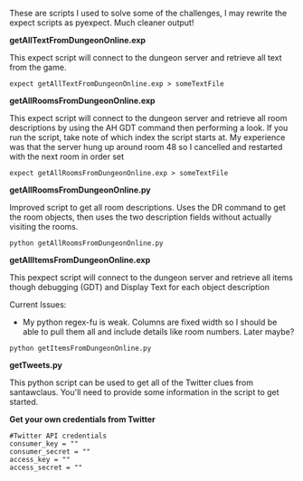 These are scripts I used to solve some of the challenges, I may rewrite the expect scripts as pyexpect.  Much cleaner output!

**getAllTextFromDungeonOnline.exp**

This expect script will connect to the dungeon server and retrieve all text from the game.

```
expect getAllTextFromDungeonOnline.exp > someTextFile
```

**getAllRoomsFromDungeonOnline.exp**

This expect script will connect to the dungeon server and retrieve all room descriptions by using the AH GDT command then performing a look.  If you run the script, take note of which index the script starts at. My experience was that the server hung up around room 48 so I cancelled and restarted with the next room in order set

```
expect getAllRoomsFromDungeonOnline.exp > someTextFile
```

**getAllRoomsFromDungeonOnline.py**

Improved script to get all room descriptions.  Uses the DR command to get the room objects, then uses the two description fields without actually visiting the rooms.

```
python getAllRoomsFromDungeonOnline.py
```

**getAllItemsFromDungeonOnline.exp**

This pexpect script will connect to the dungeon server and retrieve all items though debugging (GDT) and Display Text for each object description

Current Issues:
- My python regex-fu is weak. Columns are fixed width so I should be able to pull them all and include details like room numbers.  Later maybe?


```
python getItemsFromDungeonOnline.py
```

**getTweets.py**

This python script can be used to get all of the Twitter clues from santawclaus. You'll need to provide some information in the script to get started.

**Get your own credentials from Twitter**

```
#Twitter API credentials
consumer_key = ""
consumer_secret = ""
access_key = ""
access_secret = ""
```

